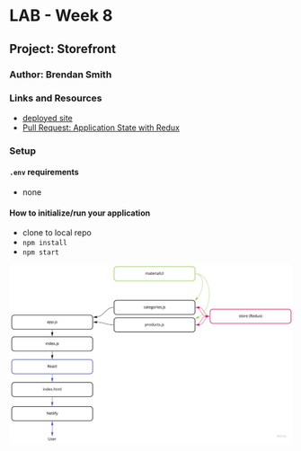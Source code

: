 # LAB - Week 8

## Project: Storefront

### Author: Brendan Smith

### Links and Resources

- [deployed site](https://youthful-mclean-bad63e.netlify.app/)
- [Pull Request: Application State with Redux](https://github.com/brendigler/storefront/pull/1)

### Setup

#### `.env` requirements

- none

#### How to initialize/run your application

- clone to local repo
- `npm install`
- `npm start`

<!-- #### Tests -->

<!-- - Run tests with `npm test` -->

<!-- #### UML / Application Wiring Diagram -->

![TODO](uml.jpg)